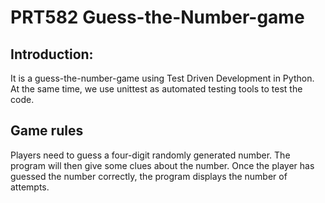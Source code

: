 # PRT582 Guess-the-Number-game

## Introduction:
It is  a guess-the-number-game 
using Test Driven Development in Python.
At the same time, we use unittest as automated testing tools to test the code.

## Game rules
Players need to guess a four-digit randomly generated number. 
The program will then give some clues about the number. 
Once the player has guessed the number correctly, the program displays the number of attempts.